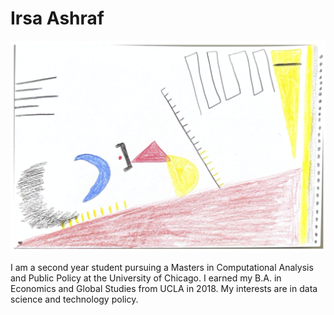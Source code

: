 # Irsa Ashraf

![](../data_selfie.png)

I am a second year student pursuing a Masters in Computational Analysis and Public Policy at the University of Chicago. I earned my B.A. in Economics and Global Studies from UCLA in 2018. My interests are in data science and technology policy.